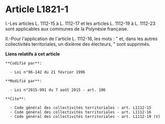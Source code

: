 # Article L1821-1

I.-Les articles L. 1112-15 à L. 1112-17 et les articles L. 1112-19 à L. 1112-23 sont applicables aux communes de la Polynésie
française. 

II.-Pour l'application de l'article L. 1112-16, les mots : " et, dans les autres collectivités territoriales, un dixième des
électeurs, " sont supprimés.

**Liens relatifs à cet article**

	**Codifié par**:

	  - Loi n°96-142 du 21 février 1996

	**Modifié par**:

	  - Loi n°2015-991 du 7 août 2015 - art. 106

	**Cite**:

	  - Code général des collectivités territoriales - art. L1112-15
	  - Code général des collectivités territoriales - art. L1112-16
	  - Code général des collectivités territoriales - art. L1112-19 (V)
